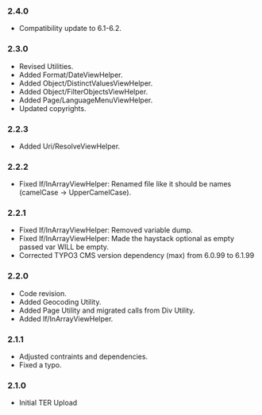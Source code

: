 ### 2.4.0

* Compatibility update to 6.1-6.2.

### 2.3.0

* Revised Utilities.
* Added Format/DateViewHelper.
* Added Object/DistinctValuesViewHelper.
* Added Object/FilterObjectsViewHelper.
* Added Page/LanguageMenuViewHelper.
* Updated copyrights.

### 2.2.3

* Added Uri/ResolveViewHelper.

### 2.2.2

* Fixed If/InArrayViewHelper: Renamed file like it should be names (camelCase -> UpperCamelCase).

### 2.2.1

* Fixed If/InArrayViewHelper: Removed variable dump.
* Fixed If/InArrayViewHelper: Made the haystack optional as empty passed var WILL be empty.
* Corrected TYPO3 CMS version dependency (max) from 6.0.99 to 6.1.99

### 2.2.0

* Code revision.
* Added Geocoding Utility.
* Added Page Utility and migrated calls from Div Utility.
* Added If/InArrayViewHelper.

### 2.1.1

* Adjusted contraints and dependencies.
* Fixed a typo.

### 2.1.0

* Initial TER Upload